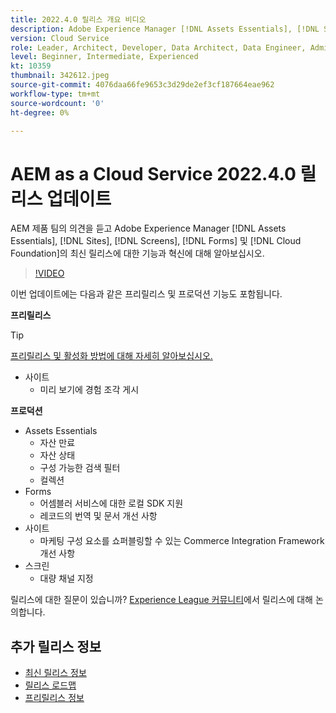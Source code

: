 ```yaml
---
title: 2022.4.0 릴리스 개요 비디오
description: Adobe Experience Manager [!DNL Assets Essentials], [!DNL Sites], [!DNL Screens], [!DNL Forms] 및 [!DNL Cloud Foundation]용 2022-4-0 릴리스의 최신 기능과 혁신에 대해 알아보십시오.
version: Cloud Service
role: Leader, Architect, Developer, Data Architect, Data Engineer, Admin, User
level: Beginner, Intermediate, Experienced
kt: 10359
thumbnail: 342612.jpeg
source-git-commit: 4076daa66fe9653c3d29de2ef3cf187664eae962
workflow-type: tm+mt
source-wordcount: '0'
ht-degree: 0%

---
```


# AEM as a Cloud Service 2022.4.0 릴리스 업데이트

AEM 제품 팀의 의견을 듣고 Adobe Experience Manager [!DNL Assets Essentials], [!DNL Sites], [!DNL Screens], [!DNL Forms] 및 [!DNL Cloud Foundation]의 최신 릴리스에 대한 기능과 혁신에 대해 알아보십시오.

>[!VIDEO](https://video.tv.adobe.com/v/342612/?quality=12&learn=on)

이번 업데이트에는 다음과 같은 프리릴리스 및 프로덕션 기능도 포함됩니다.

**프리릴리스**

>[!TIP]
>
>[프리릴리스 및 활성화 방법에 대해 자세히 알아보십시오.](https://experienceleague.adobe.com/docs/experience-manager-cloud-service/content/release-notes/prerelease.html)

* 사이트
   * 미리 보기에 경험 조각 게시

**프로덕션**

* Assets Essentials
   * 자산 만료
   * 자산 상태
   * 구성 가능한 검색 필터
   * 컬렉션
* Forms
   * 어셈블러 서비스에 대한 로컬 SDK 지원
   * 레코드의 번역 및 문서 개선 사항
* 사이트
   * 마케팅 구성 요소를 쇼퍼블링할 수 있는 Commerce Integration Framework 개선 사항
* 스크린
   * 대량 채널 지정

릴리스에 대한 질문이 있습니까?  [Experience League 커뮤니티](https://adobe.ly/3LO0gOo)에서 릴리스에 대해 논의합니다.

## 추가 릴리스 정보

* [최신 릴리스 정보](https://experienceleague.adobe.com/docs/experience-manager-cloud-service/content/release-notes/home.html)
* [릴리스 로드맵](https://experienceleague.adobe.com/docs/experience-manager-release-information/aem-release-updates/update-releases-roadmap.html)
* [프리릴리스 정보](https://experienceleague.adobe.com/docs/experience-manager-cloud-service/content/release-notes/prerelease.html)
